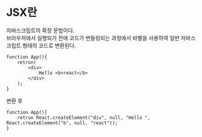 # JSX란
자바스크립트의 확장 문법이다.  
브라우저에서 실행되기 전에 코드가 번들링되는 과정에서 바벨을 사용하여 일반 자바스크립트 형태의 코드로 변환된다.

```
function App(){
    retrun(
        <div>
            Hello <b>react</b>
        </div>
    );
}
```
변환 후
```
function App(){
    retrun React.createElement("div", null, "Hello ", React.createElement("b", null, "react"));
}
```